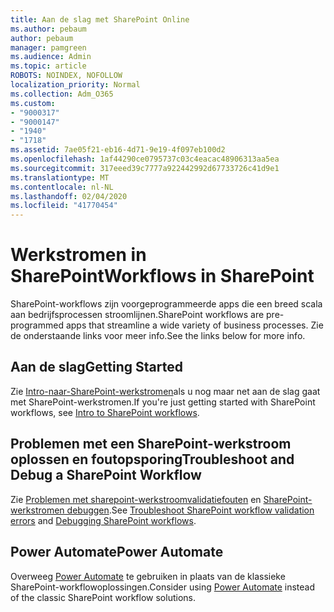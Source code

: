 ```yaml
---
title: Aan de slag met SharePoint Online
ms.author: pebaum
author: pebaum
manager: pamgreen
ms.audience: Admin
ms.topic: article
ROBOTS: NOINDEX, NOFOLLOW
localization_priority: Normal
ms.collection: Adm_O365
ms.custom:
- "9000317"
- "9000147"
- "1940"
- "1718"
ms.assetid: 7ae05f21-eb16-4d71-9e19-4f097eb100d2
ms.openlocfilehash: 1af44290ce0795737c03c4eacac48906313aa5ea
ms.sourcegitcommit: 317eeed39c7777a922442992d67733726c41d9e1
ms.translationtype: MT
ms.contentlocale: nl-NL
ms.lasthandoff: 02/04/2020
ms.locfileid: "41770454"
---
```

# <a name="workflows-in-sharepoint"></a><span data-ttu-id="e5408-102">Werkstromen in SharePoint</span><span class="sxs-lookup"><span data-stu-id="e5408-102">Workflows in SharePoint</span></span>

<span data-ttu-id="e5408-103">SharePoint-workflows zijn voorgeprogrammeerde apps die een breed scala aan bedrijfsprocessen stroomlijnen.</span><span class="sxs-lookup"><span data-stu-id="e5408-103">SharePoint workflows are pre-programmed apps that streamline a wide variety of business processes.</span></span> <span data-ttu-id="e5408-104">Zie de onderstaande links voor meer info.</span><span class="sxs-lookup"><span data-stu-id="e5408-104">See the links below for more info.</span></span>

## <a name="getting-started"></a><span data-ttu-id="e5408-105">Aan de slag</span><span class="sxs-lookup"><span data-stu-id="e5408-105">Getting Started</span></span>

<span data-ttu-id="e5408-106">Zie [Intro-naar-SharePoint-werkstromen](https://support.office.com/article/introduction-to-sharepoint-workflow-07982276-54e8-4e17-8699-5056eff4d9e3)als u nog maar net aan de slag gaat met SharePoint-werkstromen.</span><span class="sxs-lookup"><span data-stu-id="e5408-106">If you're just getting started with SharePoint workflows, see [Intro to SharePoint workflows](https://support.office.com/article/introduction-to-sharepoint-workflow-07982276-54e8-4e17-8699-5056eff4d9e3).</span></span>

## <a name="troubleshoot-and-debug-a-sharepoint-workflow"></a><span data-ttu-id="e5408-107">Problemen met een SharePoint-werkstroom oplossen en foutopsporing</span><span class="sxs-lookup"><span data-stu-id="e5408-107">Troubleshoot and Debug a SharePoint Workflow</span></span>

<span data-ttu-id="e5408-108">Zie [Problemen met sharepoint-werkstroomvalidatiefouten](https://docs.microsoft.com/sharepoint/dev/general-development/troubleshooting-sharepoint-server-workflow-validation-errors-in-visio) en [SharePoint-werkstromen debuggen](https://docs.microsoft.com/sharepoint/dev/general-development/debugging-sharepoint-server-workflows).</span><span class="sxs-lookup"><span data-stu-id="e5408-108">See [Troubleshoot SharePoint workflow validation errors](https://docs.microsoft.com/sharepoint/dev/general-development/troubleshooting-sharepoint-server-workflow-validation-errors-in-visio) and [Debugging SharePoint workflows](https://docs.microsoft.com/sharepoint/dev/general-development/debugging-sharepoint-server-workflows).</span></span>

## <a name="power-automate"></a><span data-ttu-id="e5408-109">Power Automate</span><span class="sxs-lookup"><span data-stu-id="e5408-109">Power Automate</span></span>

<span data-ttu-id="e5408-110">Overweeg [Power Automate](https://docs.microsoft.com/power-automate/modern-approvals) te gebruiken in plaats van de klassieke SharePoint-workflowoplossingen.</span><span class="sxs-lookup"><span data-stu-id="e5408-110">Consider using [Power Automate](https://docs.microsoft.com/power-automate/modern-approvals) instead of the classic SharePoint workflow solutions.</span></span>
